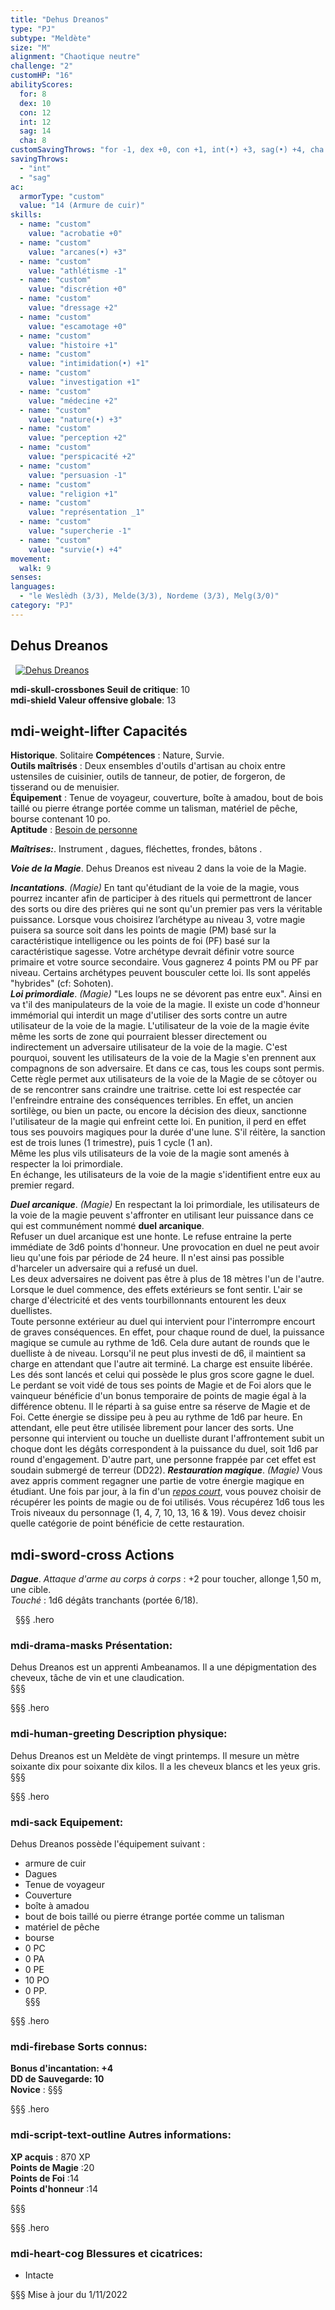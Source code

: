 ```yaml
---
title: "Dehus Dreanos"
type: "PJ"
subtype: "Meldète"
size: "M"
alignment: "Chaotique neutre"
challenge: "2"
customHP: "16"
abilityScores:
  for: 8
  dex: 10
  con: 12
  int: 12
  sag: 14
  cha: 8
customSavingThrows: "for -1, dex +0, con +1, int(•) +3, sag(•) +4, cha -1"
savingThrows:
  - "int"
  - "sag"
ac:
  armorType: "custom"
  value: "14 (Armure de cuir)"
skills:
  - name: "custom"
    value: "acrobatie +0"
  - name: "custom"
    value: "arcanes(•) +3"
  - name: "custom"
    value: "athlétisme -1"
  - name: "custom"
    value: "discrétion +0"
  - name: "custom"
    value: "dressage +2"  
  - name: "custom"
    value: "escamotage +0"
  - name: "custom"
    value: "histoire +1"
  - name: "custom"
    value: "intimidation(•) +1"
  - name: "custom"
    value: "investigation +1"
  - name: "custom"
    value: "médecine +2"
  - name: "custom"
    value: "nature(•) +3"
  - name: "custom"
    value: "perception +2"
  - name: "custom"
    value: "perspicacité +2"
  - name: "custom"
    value: "persuasion -1"
  - name: "custom"
    value: "religion +1"
  - name: "custom"
    value: "représentation _1"
  - name: "custom"
    value: "supercherie -1"
  - name: "custom"
    value: "survie(•) +4"
movement:
  walk: 9
senses:
languages:
  - "le Weslèdh (3/3), Melde(3/3), Nordeme (3/3), Melg(3/0)"
category: "PJ"
---
```


## Dehus Dreanos
&nbsp;
[![Dehus Dreanos](https://www.douaratil.fr/illustrations/pj/dehusm.png)](https://www.douaratil.fr/illustrations/pj/dehus.jpg)  

**<v-icon>mdi-skull-crossbones</v-icon> Seuil de critique**: 10          
**<v-icon>mdi-shield</v-icon> Valeur offensive globale**: 13     
## <v-icon>mdi-weight-lifter</v-icon> Capacités
**Historique**. Solitaire
**Compétences** : Nature, Survie.  
**Outils maîtrisés** : Deux ensembles d'outils d'artisan au choix entre ustensiles de cuisinier, outils de tanneur, de potier, de forgeron, de tisserand ou de menuisier.  
**Équipement** : Tenue de voyageur, couverture, boîte à amadou, bout de bois taillé ou pierre étrange portée comme un talisman, matériel de pêche, bourse contenant 10 po.  
**Aptitude** : [Besoin de personne](/personnalite-et-historique/#besoin-de-personne)  

_**Maîtrises:**_. Instrument , dagues, fléchettes, frondes, bâtons .

_**Voie de la Magie**_. Dehus Dreanos est niveau 2 dans la voie de la Magie.

_**Incantations**_. *(Magie)* En tant qu'étudiant de la voie de la magie, vous pourrez incanter afin de participer à des rituels qui permettront de lancer des sorts ou dire des prières qui ne sont qu'un premier pas vers la véritable puissance. Lorsque vous choisirez l’archétype au niveau 3, votre magie puisera sa source soit dans les points de magie (PM) basé sur la caractéristique intelligence ou les points de foi (PF) basé sur la caractéristique sagesse. Votre archétype devrait définir votre source primaire et votre source secondaire. Vous gagnerez 4 points PM ou PF par niveau. Certains archétypes peuvent bousculer cette loi. Ils sont appelés "hybrides" (cf: Sohoten).  
_**Loi primordiale**_. *(Magie)* "Les loups ne se dévorent pas entre eux". Ainsi en va t'il des manipulateurs de la voie de la magie. Il existe un code d'honneur immémorial qui interdit un mage d'utiliser des sorts contre un autre utilisateur de la voie de la magie. L'utilisateur de la voie de la magie évite même les sorts de zone qui pourraient blesser directement ou indirectement un adversaire utilisateur de la voie de la magie. C'est pourquoi, souvent les utilisateurs de la voie de la Magie s'en prennent aux compagnons de son adversaire. Et dans ce cas, tous les coups sont permis.  
Cette règle permet aux utilisateurs de la voie de la Magie de se côtoyer ou de se rencontrer sans craindre une traitrise. cette loi est respectée car l'enfreindre entraine des conséquences terribles. En effet, un ancien sortilège, ou bien un pacte, ou encore la décision des dieux, sanctionne l'utilisateur de la magie qui enfreint cette loi. En punition, il perd en effet tous ses pouvoirs magiques pour la durée d'une lune. S'il réitère, la sanction est de trois lunes (1 trimestre), puis 1 cycle (1 an).   
Même les plus vils utilisateurs de la voie de la magie sont amenés à respecter la loi primordiale.  
En échange, les utilisateurs de la voie de la magie s'identifient entre eux au premier regard.  

_**Duel arcanique**_. *(Magie)* En respectant la loi primordiale, les utilisateurs de la voie de la magie peuvent s'affronter en utilisant leur puissance dans ce qui est communément nommé **duel arcanique**.  
Refuser un duel arcanique est une honte. Le refuse entraine la perte immédiate de 3d6 points d'honneur. Une provocation en duel ne peut avoir lieu qu'une fois par période de 24 heure. Il n'est ainsi pas possible d'harceler un adversaire qui a refusé un duel.  
Les deux adversaires ne doivent pas être à plus de 18 mètres l'un de l'autre. Lorsque le duel commence, des effets extérieurs se font sentir. L'air se charge d'électricité et des vents tourbillonnants entourent les deux duellistes.   
Toute personne extérieur au duel qui intervient pour l'interrompre encourt de graves conséquences.
En effet, pour chaque round de duel, la puissance magique se cumule au rythme de 1d6. Cela dure autant de rounds que le duelliste à de niveau. Lorsqu'il ne peut plus investi de d6, il maintient sa charge en attendant que l'autre ait terminé. La charge est ensuite libérée. Les dés sont lancés et celui qui possède le plus gros score gagne le duel. Le perdant se voit vidé de tous ses points de Magie et de Foi alors que le vainqueur bénéficie d'un bonus temporaire de points de magie égal à la différence obtenu. Il le réparti à sa guise entre sa réserve de Magie et de Foi. Cette énergie se dissipe peu à peu au rythme de 1d6 par heure. En attendant, elle peut être utilisée librement pour lancer des sorts.
Une personne qui intervient ou touche un duelliste durant l'affrontement subit un choque dont les dégâts correspondent à la puissance du duel, soit 1d6 par round d'engagement. D'autre part, une personne frappée par cet effet est soudain submergé de terreur (DD22).
_**Restauration magique**_. *(Magie)* Vous avez appris comment regagner une partie de votre énergie magique en étudiant. Une fois par jour, à la fin d'un [_repos court_](/gerer-la-sante-du-personnage/#repos-court), vous pouvez choisir de récupérer les points de magie ou de foi utilisés. Vous récupérez 1d6 tous les Trois niveaux du personnage (1, 4, 7, 10, 13, 16 & 19). Vous devez choisir quelle catégorie de point bénéficie de cette restauration.

## <v-icon>mdi-sword-cross</v-icon> Actions


_**Dague**_. _Attaque d'arme au corps à corps_ : +2 pour toucher, allonge 1,50 m, une cible.  
_Touché_ : 1d6 dégâts tranchants (portée 6/18).  

&nbsp;
§§§ .hero
### <v-icon>mdi-drama-masks</v-icon> Présentation:  
Dehus Dreanos est un apprenti Ambeanamos. Il a une dépigmentation des cheveux, tâche de vin et une claudication.   
§§§

§§§ .hero
### <v-icon>mdi-human-greeting</v-icon> Description physique:  
Dehus Dreanos est un Meldète de vingt printemps. Il mesure un mètre soixante dix pour soixante dix kilos. Il a les cheveux blancs et les yeux gris.
§§§

§§§ .hero
### <v-icon>mdi-sack</v-icon> Equipement:  
Dehus Dreanos possède l'équipement suivant :
- armure de cuir
- Dagues
- Tenue de voyageur
- Couverture
- boîte à amadou
- bout de bois taillé ou pierre étrange portée comme un talisman
- matériel de pêche
- bourse
- 0 PC
- 0 PA
- 0 PE
- 10 PO
- 0 PP.  
§§§

§§§ .hero
### <v-icon>mdi-firebase</v-icon> Sorts connus:  
**Bonus d'incantation: +4**  
**DD de Sauvegarde: 10**  
**Novice** :
§§§

§§§ .hero
### <v-icon>mdi-script-text-outline</v-icon> Autres informations:  
**XP acquis** : 870 XP    
**Points de Magie** :20   
**Points de Foi** :14    
**Points d'honneur** :14    


§§§

§§§ .hero
### <v-icon>mdi-heart-cog</v-icon> Blessures et cicatrices:  
- Intacte

§§§
Mise à jour du 1/11/2022
